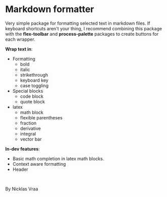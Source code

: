 # Markdown formatter

Very simple package for formatting selected text in markdown files.
If keyboard shortcuts aren't your thing, I recommend combining this package with the **flex-toolbar** and **process-palette** packages to create buttons for each wrapper.

**Wrap text in**:
- Formatting
  - bold
  - italic
  - strikethrough
  - keyboard key
  - case toggling
- Special blocks
  - code block
  - quote block
- latex
  - math block
  - flexible parentheses
  - fraction
  - derivative
  - integral
  - vector bar

**In-dev features**:
- Basic math completion in latex math blocks.
- Context aware formatting
- Header

&nbsp;

By Nicklas Vraa
